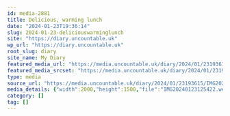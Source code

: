 ```yaml
---
id: media-2881
title: Delicious, warming lunch
date: "2024-01-23T19:36:14"
slug: 2024-01-23-deliciouswarminglunch
site: "https://diary.uncountable.uk"
wp_url: "https://diary.uncountable.uk"
root_slug: diary
site_name: My Diary
featured_media_url: "https://media.uncountable.uk/diary/2024/01/23193615/IMG20240123125422.webp"
featured_media_srcset: "https://media.uncountable.uk/diary/2024/01/23193615/IMG20240123125422-300x225.webp 300w, https://media.uncountable.uk/diary/2024/01/23193615/IMG20240123125422-1024x768.webp 1024w, https://media.uncountable.uk/diary/2024/01/23193615/IMG20240123125422-150x150.webp 150w, https://media.uncountable.uk/diary/2024/01/23193615/IMG20240123125422-640x480.webp 640w, https://media.uncountable.uk/diary/2024/01/23193615/IMG20240123125422.webp 2000w"
type: media
source_url: "https://media.uncountable.uk/diary/2024/01/23193615/IMG20240123125422.webp"
media_details: {"width":2000,"height":1500,"file":"IMG20240123125422.webp","filesize":196370,"sizes":{"medium":{"file":"IMG20240123125422-300x225.webp","width":300,"height":225,"filesize":15860,"mime_type":"image/webp","source_url":"https://media.uncountable.uk/diary/2024/01/23193615/IMG20240123125422-300x225.webp"},"large":{"file":"IMG20240123125422-1024x768.webp","width":1024,"height":768,"filesize":98558,"mime_type":"image/webp","source_url":"https://media.uncountable.uk/diary/2024/01/23193615/IMG20240123125422-1024x768.webp"},"thumbnail":{"file":"IMG20240123125422-150x150.webp","width":150,"height":150,"filesize":6966,"mime_type":"image/webp","source_url":"https://media.uncountable.uk/diary/2024/01/23193615/IMG20240123125422-150x150.webp"},"mobwidth":{"file":"IMG20240123125422-640x480.webp","width":640,"height":480,"filesize":49730,"mime_type":"image/webp","source_url":"https://media.uncountable.uk/diary/2024/01/23193615/IMG20240123125422-640x480.webp"},"full":{"file":"IMG20240123125422.webp","width":2000,"height":1500,"mime_type":"image/webp","source_url":"https://media.uncountable.uk/diary/2024/01/23193615/IMG20240123125422.webp"}},"image_meta":{"aperture":"0","credit":"","camera":"","caption":"","created_timestamp":"0","copyright":"","focal_length":"0","iso":"0","shutter_speed":"0","title":"","orientation":"0","keywords":[]}}
category: []
tag: []
---
```



